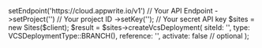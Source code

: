 <?php

use Appwrite\Client;
use Appwrite\Services\Sites;
use Appwrite\Enums\VCSDeploymentType;

$client = (new Client())
    ->setEndpoint('https://cloud.appwrite.io/v1') // Your API Endpoint
    ->setProject('<YOUR_PROJECT_ID>') // Your project ID
    ->setKey('<YOUR_API_KEY>'); // Your secret API key

$sites = new Sites($client);

$result = $sites->createVcsDeployment(
    siteId: '<SITE_ID>',
    type: VCSDeploymentType::BRANCH(),
    reference: '<REFERENCE>',
    activate: false // optional
);